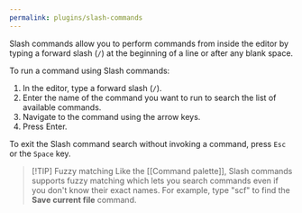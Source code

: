 ```yaml
---
permalink: plugins/slash-commands
---
```

Slash commands allow you to perform commands from inside the editor by typing a forward slash (`/`) at the beginning of a line or after any blank space.

To run a command using Slash commands:

1. In the editor, type a forward slash (`/`).
2. Enter the name of the command you want to run to search the list of available commands.
3. Navigate to the command using the arrow keys.
4. Press Enter.

To exit the Slash command search without invoking a command, press `Esc` or the `Space` key.

> [!TIP] Fuzzy matching
> Like the [[Command palette]], Slash commands supports fuzzy matching which lets you search commands even if you don't know their exact names. For example, type "scf" to find the **Save current file** command.

